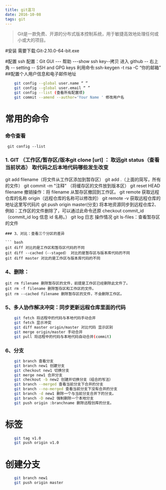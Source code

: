 ```yaml
---
title: git温习
date: 2016-10-08
tags: git
---
```


> Git是一款免费、开源的分布式版本控制系统，用于敏捷高效地处理任何或小或大的项目。

 <!-- more -->   

#安装
	需要下载:Git-2.10.0-64-bit.exe

#配置
	ssh 配置：Git GUI --- 帮助 ---show ssh key--拷贝
	进入 github -- 右上角 -- setting -- SSH and GPG keys
	利用命令:ssh-keygen -t rsa -C “你的邮箱”
##配置个人用户信息和电子邮件地址

``` bash
	git config --global user.name “ ”
	git config --global user.email “ ”
	git config --list (查看所有配置项)
	git commit --amend --author='Your Name ' 修改用户名
```

# 常用的命令
### 命令查看
	 git config --list
### 1. GIT （工作区/暂存区/版本git clone [url] ： 取远git status（查看当前状态） 取代码之后本地代码哪些发生改变
git  add filename（将文件从工作区添加到暂存区）
git add .（上面的简写，所有的文件）
git commit -m "注释" （将缓存区的文件放到版本区）
git reset HEAD filename 撤销操作：将 filename 从暂存区撤回到工作区。
git remote 获取远程仓库的名称 origin（远程仓库的名称可以修改的）
git remote -v 获取远程仓库的地址这里写代码片
git push origin master(分支) 将本地资源同步到远程仓库2、例如：工作区的文件删除了，可以通过此命令还原 checkout commit_id （commit_id log 信息 id 名称。）
git log 日志 操作情况
git ls-files：查看暂存区的文件
```
### 3、对比：查看三个分区的差异

​``` bash
git diff 对比的是工作区和暂存区代码的不同
git diff --cached（--staged） 对比的是暂存区与版本库代码的不同
git diff master 对比的是工作区与版本库代码的不同
```
### 4、删除：

	git rm filename 删除暂存区的文件，前提是工作区已经删除此文件了。
	git rm -f filename 删除暂存区和工作区的文件。
	git rm --cached filename 删除暂存区的文件，不会删除工作区。
### 5、多人协作解决冲突：同步更新远程仓库里面的代码


``` bash
	git fetch 将远程中的代码与本地代码手动合并
	git fetch 显示冲突
	git diff master origin/master 对比代码 显示区别
	git merge origin/master 手动合并
	git pull 将远程中的代码与本地代码自动合并(commit)
```
### 6、分支

``` bash
	git branch 查看分支
	git branch new1 创建分支
	git checkout new1 切换分支
	git merge new1 合并分支
	git checkout -b new2 创建并切换分支（组合的写法）
	git branch --merged 查看当前分支下合并的分支
	git branch --no-merged 查看当前分支下没有合并的分支
	git branch -d new1 删除一个与当前分支合并下的分支。
	git branch -D new2 强制删除一个本地分支
	git push origin :branchname 删除远程创库的分支。
```
# 标签

``` bash
	git tag v1.0
	git push origin v1.0
```
# 创建分支

``` bash
	git branch new1
	git push origin master
```
